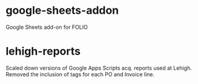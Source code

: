 # google-sheets-addon
Google Sheets add-on for FOLIO 

# lehigh-reports
Scaled down versions of Google Apps Scripts acq. reports used at Lehigh.  Removed the inclusion of tags for each PO and Invoice line.
